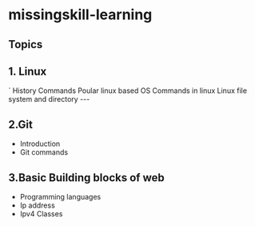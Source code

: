 # missingskill-learning
## Topics

## 1. Linux
` History
  Commands
 Poular linux based OS
 Commands in linux
 Linux file system and directory ---

## 2.Git
- Introduction 
- Git commands
## 3.Basic Building blocks of web
- Programming languages
- Ip address
- Ipv4 Classes

